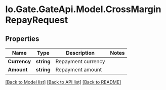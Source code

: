 
# Io.Gate.GateApi.Model.CrossMarginRepayRequest

## Properties

Name | Type | Description | Notes
------------ | ------------- | ------------- | -------------
**Currency** | **string** | Repayment currency | 
**Amount** | **string** | Repayment amount | 

[[Back to Model list]](../README.md#documentation-for-models)
[[Back to API list]](../README.md#documentation-for-api-endpoints)
[[Back to README]](../README.md)
